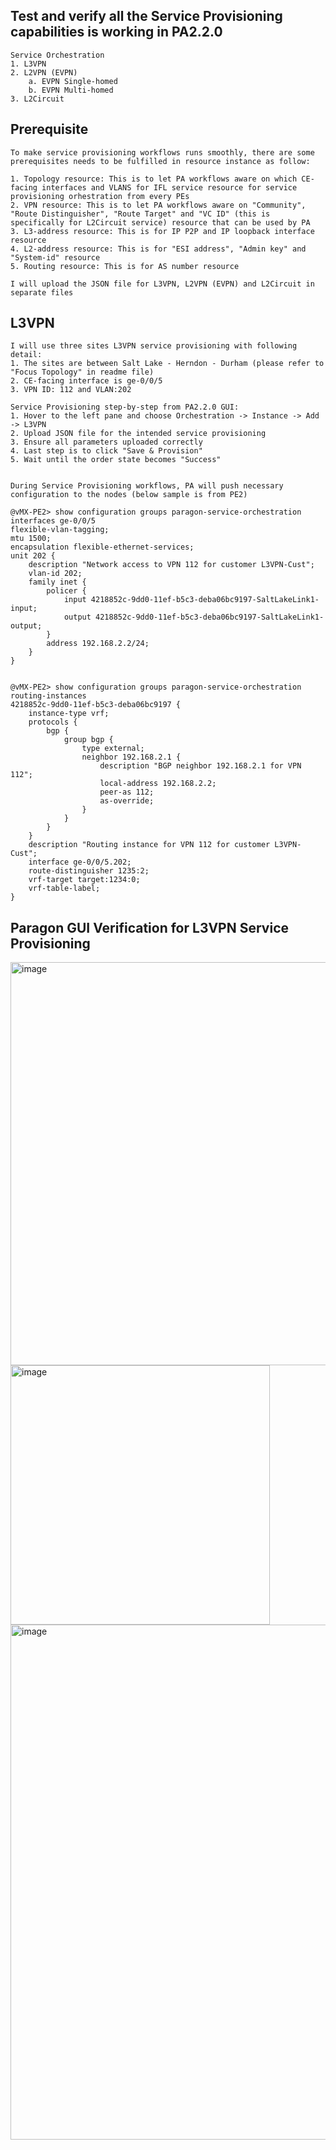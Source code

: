 ## Test and verify all the Service Provisioning capabilities is working in PA2.2.0

```
Service Orchestration
1. L3VPN
2. L2VPN (EVPN)
    a. EVPN Single-homed
    b. EVPN Multi-homed
3. L2Circuit
```

## Prerequisite
```
To make service provisioning workflows runs smoothly, there are some prerequisites needs to be fulfilled in resource instance as follow:

1. Topology resource: This is to let PA workflows aware on which CE-facing interfaces and VLANS for IFL service resource for service provisioning orhestration from every PEs
2. VPN resource: This is to let PA workflows aware on "Community", "Route Distinguisher", "Route Target" and "VC ID" (this is specifically for L2Circuit service) resource that can be used by PA
3. L3-address resource: This is for IP P2P and IP loopback interface resource
4. L2-address resource: This is for "ESI address", "Admin key" and "System-id" resource
5. Routing resource: This is for AS number resource

I will upload the JSON file for L3VPN, L2VPN (EVPN) and L2Circuit in separate files

```
## L3VPN

```
I will use three sites L3VPN service provisioning with following detail:
1. The sites are between Salt Lake - Herndon - Durham (please refer to "Focus Topology" in readme file)
2. CE-facing interface is ge-0/0/5
3. VPN ID: 112 and VLAN:202

Service Provisioning step-by-step from PA2.2.0 GUI:
1. Hover to the left pane and choose Orchestration -> Instance -> Add -> L3VPN
2. Upload JSON file for the intended service provisioning
3. Ensure all parameters uploaded correctly
4. Last step is to click "Save & Provision"
5. Wait until the order state becomes "Success"


During Service Provisioning workflows, PA will push necessary configuration to the nodes (below sample is from PE2)

@vMX-PE2> show configuration groups paragon-service-orchestration interfaces ge-0/0/5                                       
flexible-vlan-tagging;
mtu 1500;
encapsulation flexible-ethernet-services;
unit 202 {
    description "Network access to VPN 112 for customer L3VPN-Cust";
    vlan-id 202;
    family inet {
        policer {
            input 4218852c-9dd0-11ef-b5c3-deba06bc9197-SaltLakeLink1-input;
            output 4218852c-9dd0-11ef-b5c3-deba06bc9197-SaltLakeLink1-output;
        }
        address 192.168.2.2/24;
    }
}


@vMX-PE2> show configuration groups paragon-service-orchestration routing-instances 
4218852c-9dd0-11ef-b5c3-deba06bc9197 {
    instance-type vrf;
    protocols {
        bgp {
            group bgp {
                type external;
                neighbor 192.168.2.1 {
                    description "BGP neighbor 192.168.2.1 for VPN 112";
                    local-address 192.168.2.2;
                    peer-as 112;
                    as-override;
                }
            }
        }
    }
    description "Routing instance for VPN 112 for customer L3VPN-Cust";
    interface ge-0/0/5.202;
    route-distinguisher 1235:2;
    vrf-target target:1234:0;
    vrf-table-label;
}
```
## Paragon GUI Verification for L3VPN Service Provisioning

<img width="645" alt="image" src="https://github.com/user-attachments/assets/1724e586-7f09-45bc-a0fb-7959d16e68ef">

<img width="415" alt="image" src="https://github.com/user-attachments/assets/2451f52b-5d8d-4a46-b1ec-606d10d30bfa">

<img width="824" alt="image" src="https://github.com/user-attachments/assets/6bf1c72d-345c-4cec-8cf5-69c315c7c480">



















